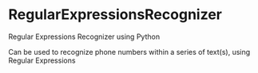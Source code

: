 # RegularExpressionsRecognizer
Regular Expressions Recognizer using Python

Can be used to recognize phone numbers within a series of text(s), using Regular Expressions
